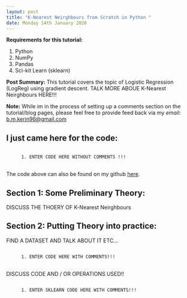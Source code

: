 ```yaml
---
layout: post
title: "K-Nearest Neirghbours from Scratch in Python "
date: Monday 14th January 2020
---
```


<meta charset="UTF-8">
<meta name="description" content="K-Nearest NeighboursRegression tutorial in python from scratch">
<meta name="keywords" content="Python, Machine Learning, KNN, k nearest neighbours, Tutorial, Tutorial from scratch">
<meta name="author" content="Breandán Kerin">

<p>
	<b>Requirements for this tutorial: </b>
	<ol>
		<li> 
			Python
		</li>
		<li> 
			NumPy
		</li>
		<li> 
			Pandas
		</li>
		<li> 
			Sci-kit Learn (sklearn)
		</li>
	</ol>
</P>

<p>
	<b> Post Summary: </b> This tutorial covers the topic of Logistic Regression (LogReg) using gradient descent.  
	TALK MORE ABOUE K-Nearest Neirghbours HERE!!!
</p>

<p>
	<b>Note:</b> While im in the process of setting up a comments section on the tutorial/blog pages, please feel free
	to provide feed back via my <em>email: </em><a href="mailto:b.m.kerin96@gmail.com">b.m.kerin96@gmail.com</a>
</p>

<h2> 
	I just came here for the code:
</h2>

<figure>
<pre class="brush: python">
<code>
1. ENTER CODE HERE WITHOUT COMMENTS !!!
</code>
</pre>
</figure>

<p>
	The code above can also be found on my github <a href='https://github.com/kerinb/CodeBlogRepo/tree/master/k_NN_BlogCode'>here</a>.
</p>

<h2>
	Section 1: Some Preliminary Theory: 
</h2>

<p>
	DISCUSS THE THOERY OF K-Nearest Neirghbours
</p>

<h2>
	Section 2: Putting Theory into practice: 
</h2>

<p>
	FIND A DATASET AND TALK ABOUT IT ETC...
</p>

<figure>
<pre class="brush: python">
<code>
1. ENTER CODE HERE WITH COMMENTS!!!
</code>
</pre>
</figure>

<p>
	DISCUSS CODE AND / OR OPERATIONS USED!! 
</p>

<figure>
<pre class="brush: python">
<code>
1. ENTER SKLEARN CODE HERE WITH COMMENTS!!!
</code>
</pre>
</figure>